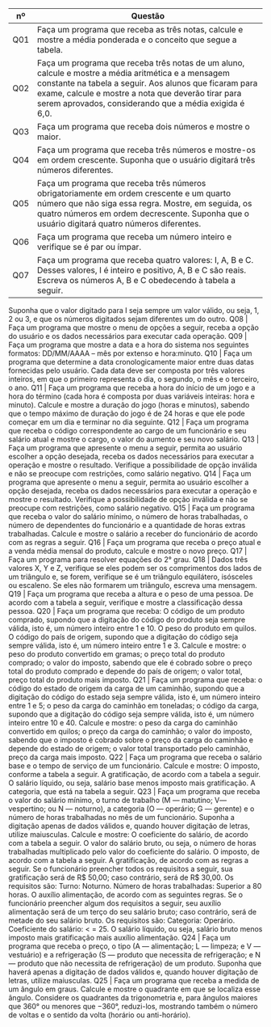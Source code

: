 nº  | Questão
----| ------
Q01 | Faça um programa que receba as três notas, calcule e mostre a média ponderada e o conceito que segue a tabela.
Q02 | Faça um programa que receba três notas de um aluno, calcule e mostre a média aritmética e a mensagem constante na tabela a seguir. Aos alunos que ficaram para exame, calcule e mostre a nota que deverão tirar para serem aprovados, considerando que a média exigida é 6,0.
Q03 | Faça um programa que receba dois números e mostre o maior.
Q04 | Faça um programa que receba três números e mostre-os em ordem crescente. Suponha que o usuário digitará três números diferentes.
Q05 | Faça um programa que receba três números obrigatoriamente em ordem crescente e um quarto número que não siga essa regra. Mostre, em seguida, os quatro números em ordem decrescente. Suponha que o usuário digitará quatro números diferentes.
Q06 | Faça um programa que receba um número inteiro e verifique se é par ou ímpar.
Q07 | Faça um programa que receba quatro valores: I, A, B e C. Desses valores, I é inteiro e positivo, A, B e C são reais. Escreva os números A, B e C obedecendo à tabela a seguir.
Suponha que o valor digitado para I seja sempre um valor válido, ou seja, 1, 2 ou 3, e que os números digitados sejam diferentes um do outro.
Q08 | Faça um programa que mostre o menu de opções a seguir, receba a opção do usuário e os dados necessários para executar cada operação.
Q09 | Faça um programa que mostre a data e a hora do sistema nos seguintes formatos: DD/MM/AAAA – mês por extenso e hora:minuto.
Q10 | Faça um programa que determine a data cronologicamente maior entre duas datas fornecidas pelo usuário. Cada data deve ser composta por três valores inteiros, em que o primeiro representa o dia, o segundo, o mês e o terceiro, o ano.
Q11 | Faça um programa que receba a hora do início de um jogo e a hora do término (cada hora é composta por duas variáveis inteiras: hora e minuto). Calcule e mostre a duração do jogo (horas e minutos), sabendo que o tempo máximo de duração do jogo é de 24 horas e que ele pode começar em um dia e terminar no dia seguinte.
Q12 | Faça um programa que receba o código correspondente ao cargo de um funcionário e seu salário atual e mostre o cargo, o valor do aumento e seu novo salário.
Q13 | Faça um programa que apresente o menu a seguir, permita ao usuário escolher a opção desejada, receba os dados necessários para executar a operação e mostre o resultado. Verifique a possibilidade de opção inválida e não se preocupe com restrições, como salário negativo.
Q14 | Faça um programa que apresente o menu a seguir, permita ao usuário escolher a opção desejada, receba os dados necessários para executar a operação e mostre o resultado. Verifique a possibilidade de opção inválida e não se preocupe com restrições, como salário negativo.
Q15 | Faça um programa que receba o valor do salário mínimo, o número de horas trabalhadas, o número de dependentes do funcionário e a quantidade de horas extras trabalhadas. Calcule e mostre o salário a receber do funcionário de acordo com as regras a seguir.
Q16 | Faça um programa que receba o preço atual e a venda média mensal do produto, calcule e mostre o novo preço.
Q17 | Faça um programa para resolver equações do 2° grau.
Q18 | Dados três valores X, Y e Z, verifique se eles podem ser os comprimentos dos lados de um triângulo e, se forem, verifique se é um triângulo equilátero, isósceles ou escaleno. Se eles não formarem um triângulo, escreva uma mensagem.
Q19 | Faça um programa que receba a altura e o peso de uma pessoa. De acordo com a tabela a seguir, verifique e mostre a classificação dessa pessoa.
Q20 | Faça um programa que receba: O código de um produto comprado, supondo que a digitação do código do produto seja sempre válida, isto é, um número inteiro entre 1 e 10. O peso do produto em quilos. O código do país de origem, supondo que a digitação do código seja sempre válida, isto é, um número inteiro entre 1 e 3. Calcule e mostre: o peso do produto convertido em gramas; o preço total do produto comprado; o valor do imposto, sabendo que ele é cobrado sobre o preço total do produto comprado e depende
do país de origem; o valor total, preço total do produto mais imposto.
Q21 | Faça um programa que receba: o código do estado de origem da carga de um caminhão, supondo que a digitação do código do estado seja sempre válida, isto é, um número inteiro entre 1 e 5; o peso da carga do caminhão em toneladas; o código da carga, supondo que a digitação do código seja sempre válida, isto é, um número inteiro
entre 10 e 40. Calcule e mostre: o peso da carga do caminhão convertido em quilos; o preço da carga do caminhão; o valor do imposto, sabendo que o imposto é cobrado sobre o preço da carga do caminhão e depende do estado de origem; o valor total transportado pelo caminhão, preço da carga mais imposto.
Q22 | Faça um programa que receba o salário base e o tempo de serviço de um funcionário. Calcule e mostre: O imposto, conforme a tabela a seguir. A gratificação, de acordo com a tabela a seguir. O salário líquido, ou seja, salário base menos imposto mais gratificação. A categoria, que está na tabela a seguir.
Q23 | Faça um programa que receba o valor do salário mínimo, o turno de trabalho (M — matutino; V— vespertino; ou N — noturno), a categoria (O — operário; G — gerente) e o número de horas trabalhadas no mês de um funcionário. Suponha a digitação apenas de dados válidos e, quando houver digitação de letras, utilize maiusculas. Calcule e mostre: O coeficiente do salário, de acordo com a tabela a seguir. O valor do salário bruto, ou seja, o número de horas trabalhadas multiplicado pelo valor do coeficiente do salário. O imposto, de acordo com a tabela a seguir. A gratificação, de acordo com as regras a seguir.
Se o funcionário preencher todos os requisitos a seguir, sua gratificação será de
R$ 50,00; caso contrário, será de R$ 30,00. Os requisitos são: Turno: Noturno. Número de horas trabalhadas: Superior a 80 horas. O auxílio alimentação, de acordo com as seguintes regras. Se o funcionário preencher algum dos requisitos a seguir, seu auxílio alimentação será de um terço do seu salário bruto; caso contrário, será de metade do seu salário bruto. Os requisitos são: Categoria: Operário. Coeficiente do salário: < = 25.
O salário líquido, ou seja, salário bruto menos imposto mais gratificação mais auxílio alimentação.
Q24 | Faça um programa que receba o preço, o tipo (A — alimentação; L — limpeza; e V — vestuário) e a refrigeração (S — produto que necessita de refrigeração; e N — produto que não necessita de refrigeração) de um produto. Suponha que haverá apenas a digitação de dados válidos e, quando houver digitação de letras, utilize maiusculas. 
Q25 | Faça um programa que receba a medida de um ângulo em graus. Calcule e mostre o quadrante em que se localiza esse ângulo. Considere os quadrantes da trigonometria e, para ângulos maiores que 360° ou menores que −360°, reduzi-los, mostrando também o número de voltas e o sentido da volta (horário ou anti-horário).

